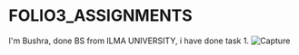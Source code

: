 # FOLIO3_ASSIGNMENTS
I'm  Bushra, done BS from ILMA UNIVERSITY, i have done task 1.
![Capture](https://user-images.githubusercontent.com/65611395/153583100-b2995fe8-8081-40d2-b38e-22c1b6b64d81.PNG)
